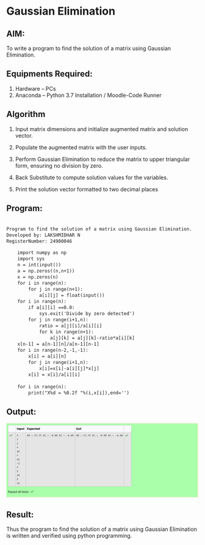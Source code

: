 # Gaussian Elimination

## AIM:
To write a program to find the solution of a matrix using Gaussian Elimination.

## Equipments Required:
1. Hardware – PCs
2. Anaconda – Python 3.7 Installation / Moodle-Code Runner

## Algorithm
1. Input matrix dimensions and initialize augmented matrix and solution vector.

2. Populate the augmented matrix with the user inputs. 

3. Perform Gaussian Elimination to reduce the matrix to upper triangular form, ensuring no division by zero.

4. Back Substitute to compute solution values for the variables.
5. Print the solution vector formatted to two decimal places

## Program:
```

Program to find the solution of a matrix using Gaussian Elimination.
Developed by: LAKSHMIDHAR N
RegisterNumber: 24900046

```

        import numpy as np
        import sys
        n = int(input())
        a = np.zeros((n,n+1))
        x = np.zeros(n)
        for i in range(n):
            for j in range(n+1):
                a[i][j] = float(input())
        for i in range(n):
            if a[i][i] ==0.0:
                sys.exit('Divide by zero detected')
            for j in range(i+1,n):
                ratio = a[j][i]/a[i][i]
                for k in range(n+1):
                    a[j][k] = a[j][k]-ratio*a[i][k]
        x[n-1] = a[n-1][n]/a[n-1][n-1]
        for i in range(n-2,-1,-1):
            x[i] = a[i][n]
            for j in range(i+1,n):
                x[i]=x[i]-a[i][j]*x[j]
            x[i] = x[i]/a[i][i]
            
        for i in range(n):
            print("X%d = %0.2f "%(i,x[i]),end='')
## Output:
![GAUSSIAN ELIMINATION](<Screenshot 2024-12-07 172725.png>)


## Result:
Thus the program to find the solution of a matrix using Gaussian Elimination is written and verified using python programming.

